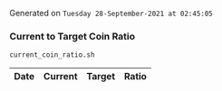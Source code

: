 Generated on `Tuesday 28-September-2021 at 02:45:05`

### Current to Target Coin Ratio
`current_coin_ratio.sh`

Date|Current|Target|Ratio
---|---|---|---
